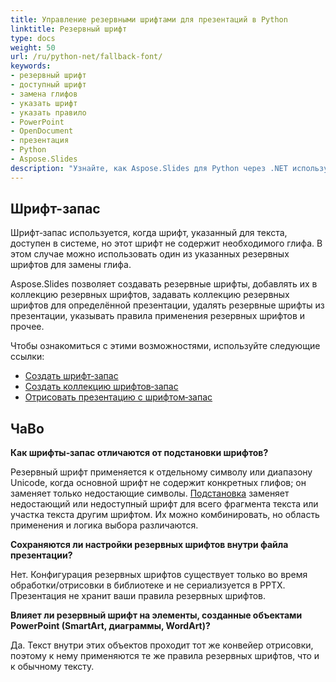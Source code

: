 ```yaml
---
title: Управление резервными шрифтами для презентаций в Python
linktitle: Резервный шрифт
type: docs
weight: 50
url: /ru/python-net/fallback-font/
keywords:
- резервный шрифт
- доступный шрифт
- замена глифов
- указать шрифт
- указать правило
- PowerPoint
- OpenDocument
- презентация
- Python
- Aspose.Slides
description: "Узнайте, как Aspose.Slides для Python через .NET использует резервные шрифты, чтобы сохранять читаемость текста в презентациях PowerPoint и OpenDocument, когда исходные шрифты недоступны."
---
```


## **Шрифт-запас**
Шрифт‑запас используется, когда шрифт, указанный для текста, доступен в системе, но этот шрифт не содержит необходимого глифа. В этом случае можно использовать один из указанных резервных шрифтов для замены глифа.

Aspose.Slides позволяет создавать резервные шрифты, добавлять их в коллекцию резервных шрифтов, задавать коллекцию резервных шрифтов для определённой презентации, удалять резервные шрифты из презентации, указывать правила применения резервных шрифтов и прочее.

Чтобы ознакомиться с этими возможностями, используйте следующие ссылки:

- [Создать шрифт‑запас](/slides/ru/python-net/create-fallback-font)
- [Создать коллекцию шрифтов‑запас](/slides/ru/python-net/create-fallback-fonts-collection)
- [Отрисовать презентацию с шрифтом‑запас](/slides/ru/python-net/render-presentation-with-fallback-font)

## **ЧаВо**

**Как шрифты‑запас отличаются от подстановки шрифтов?**

Резервный шрифт применяется к отдельному символу или диапазону Unicode, когда основной шрифт не содержит конкретных глифов; он заменяет только недостающие символы. [Подстановка](/slides/ru/python-net/font-substitution/) заменяет недостающий или недоступный шрифт для всего фрагмента текста или участка текста другим шрифтом. Их можно комбинировать, но область применения и логика выбора различаются.

**Сохраняются ли настройки резервных шрифтов внутри файла презентации?**

Нет. Конфигурация резервных шрифтов существует только во время обработки/отрисовки в библиотеке и не сериализуется в PPTX. Презентация не хранит ваши правила резервных шрифтов.

**Влияет ли резервный шрифт на элементы, созданные объектами PowerPoint (SmartArt, диаграммы, WordArt)?**

Да. Текст внутри этих объектов проходит тот же конвейер отрисовки, поэтому к нему применяются те же правила резервных шрифтов, что и к обычному тексту.